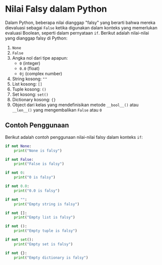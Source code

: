 # Nilai Falsy dalam Python

Dalam Python, beberapa nilai dianggap "falsy" yang berarti bahwa mereka dievaluasi sebagai `False` ketika digunakan dalam konteks yang memerlukan evaluasi Boolean, seperti dalam pernyataan `if`. Berikut adalah nilai-nilai yang dianggap falsy di Python:

1. `None`
2. `False`
3. Angka nol dari tipe apapun:
   - `0` (integer)
   - `0.0` (float)
   - `0j` (complex number)
4. String kosong: `""`
5. List kosong: `[]`
6. Tuple kosong: `()`
7. Set kosong: `set()`
8. Dictionary kosong: `{}`
9. Object dari kelas yang mendefinisikan metode `__bool__()` atau `__len__()` yang mengembalikan `False` atau `0`

## Contoh Penggunaan

Berikut adalah contoh penggunaan nilai-nilai falsy dalam konteks `if`:

```python
if not None:
    print("None is falsy")

if not False:
    print("False is falsy")

if not 0:
    print("0 is falsy")

if not 0.0:
    print("0.0 is falsy")

if not "":
    print("Empty string is falsy")

if not []:
    print("Empty list is falsy")

if not ():
    print("Empty tuple is falsy")

if not set():
    print("Empty set is falsy")

if not {}:
    print("Empty dictionary is falsy")
